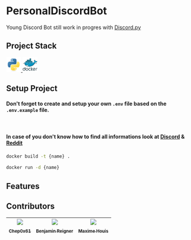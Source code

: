 # PersonalDiscordBot

Young Discord Bot still work in progres with [Discord.py](https://discordpy.readthedocs.io/en/stable/)

## Project Stack

<a href="https://www.python.org" target="_blank" rel="noreferrer"> <img src="https://raw.githubusercontent.com/devicons/devicon/master/icons/python/python-original.svg" alt="python" width="40" height="40"/> </a>
<a href="https://www.docker.com/" target="_blank" rel="noreferrer"> <img src="https://raw.githubusercontent.com/devicons/devicon/master/icons/docker/docker-original-wordmark.svg" alt="docker" width="40" height="40"/> </a>

## Setup Project

#### Don't forget to create and setup your own `.env` file based on the `.env.example` file.

<br/>

#### In case of you don't know how to find all informations look at [Discord](https://discord.com/developers/applications) & [Reddit](https://www.reddit.com/prefs/apps/) 

```bash
docker build -t {name} .
```

```bash
docker run -d {name}
```

## Features

## Contributors

| [<img src="https://github.com/Chep0x61.png?size=85" width=85><br><sub>Chep0x61</sub>](https://github.com/Chep0x61) | [<img src="https://github.com/Breigner01.png?size=85"/><br/><sub>Benjamin Reigner</sub>](https://github.com/Breigner01) | [<img src="https://github.com/MaximeHouis.png?size=85"/><br/><sub>Maxime Houis</sub>](https://github.com/MaximeHouis)
| :---: | :---: | :---:
